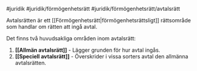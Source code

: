 #juridik #juridik/förmögenhetsrätt #juridik/förmögenhetsrätt/avtalsrätt 

Avtalsrätten är ett [[Förmögenhetsrätt|förmögenhetsrättsligt]] rättsområde som handlar om rätten att ingå avtal.

Det finns två huvudsakliga områden inom avtalsrätt:
1. **[[Allmän avtalsrätt]]** - Lägger grunden för hur avtal ingås.
2. **[[Speciell avtalsrätt]]** - Överskrider i vissa sorters avtal den allmänna avtalsrätten.
